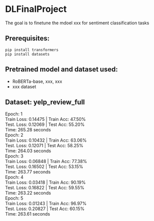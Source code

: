 # DLFinalProject
The goal is to finetune the mdoel xxx for sentiment classification tasks

## Prerequisites:
```
pip install transformers
pip install datasets
```

## Pretrained model and dataset used:
* RoBERTa-base, xxx, xxx
* xxx dataset


## Dataset: yelp_review_full
Epoch:  1<br>
        Train Loss: 0.14475 | Train Acc: 47.50%<br>
        Test. Loss: 0.12069 |  Test Acc: 55.20%<br>
        Time: 265.28 seconds<br>
Epoch:  2<br>
        Train Loss: 0.10432 | Train Acc: 63.06%<br>
        Test. Loss: 0.12071 |  Test Acc: 58.25%<br>
        Time: 264.03 seconds<br>
Epoch:  3<br>
        Train Loss: 0.06848 | Train Acc: 77.38%<br>
        Test. Loss: 0.16502 |  Test Acc: 53.15%<br>
        Time: 263.77 seconds<br>
Epoch:  4<br>
        Train Loss: 0.03418 | Train Acc: 90.19%<br>
        Test. Loss: 0.16822 |  Test Acc: 59.55%<br>
        Time: 263.22 seconds<br>
Epoch:  5<br>
        Train Loss: 0.01243 | Train Acc: 96.97%<br>
        Test. Loss: 0.20827 |  Test Acc: 60.15%<br>
        Time: 263.61 seconds<br>

